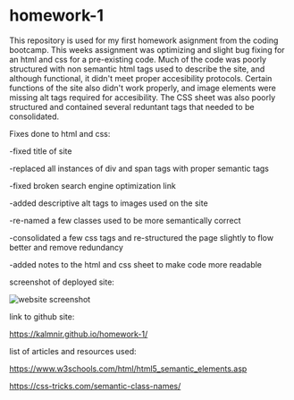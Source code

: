 # homework-1
This repository is used for my first homework asignment from the coding bootcamp.
This weeks assignment was optimizing and slight bug fixing for an html and css for a pre-existing code.
Much of the code was poorly structured with non semantic html tags used to describe the site, and although functional, it didn't meet proper accesibility protocols.
Certain functions of the site also didn't work properly, and image elements were missing alt tags required for accesibility.
The CSS sheet was also poorly structured and contained several reduntant tags that needed to be consolidated.


Fixes done to html and css:

-fixed title of site

-replaced all instances of div and span tags with proper semantic tags

-fixed broken search engine optimization link

-added descriptive alt tags to images used on the site

-re-named a few classes used to be more semantically correct

-consolidated a few css tags and re-structured the page slightly to flow better and remove redundancy

-added notes to the html and css sheet to make code more readable


screenshot of deployed site:

![website screenshot](https://github.com/Kalmnir/homework-1/blob/master/screenshot/Screenshot_2021-06-02_Horiseon.png)

link to github site:  

https://kalmnir.github.io/homework-1/

list of articles and resources used:

https://www.w3schools.com/html/html5_semantic_elements.asp

https://css-tricks.com/semantic-class-names/
